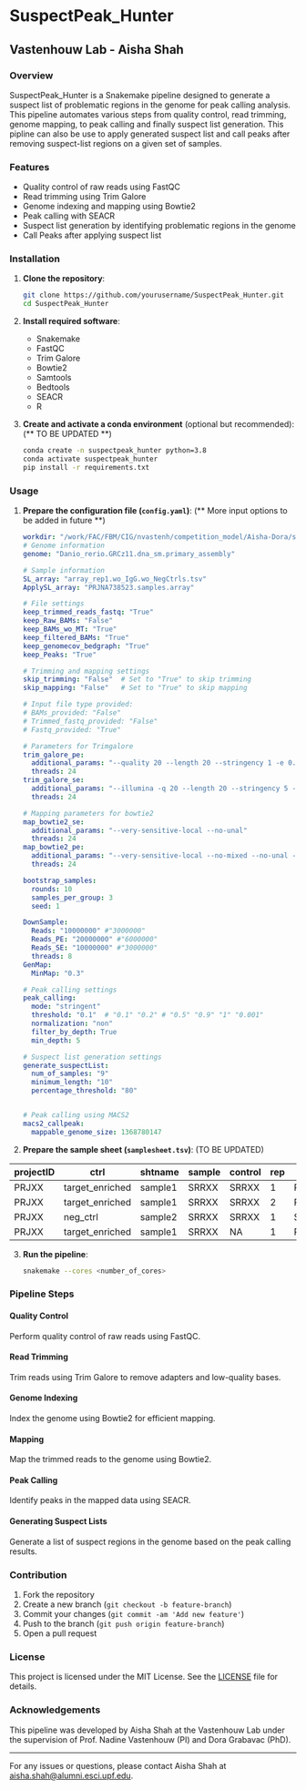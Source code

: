# SuspectPeak_Hunter

## Vastenhouw Lab - Aisha Shah

### Overview
SuspectPeak_Hunter is a Snakemake pipeline designed to generate a suspect list of problematic regions in the genome for peak calling analysis. This pipeline automates various steps from quality control, read trimming, genome mapping, to peak calling and finally suspect list generation. This pipline can also be use to apply generated suspect list and call peaks after removing suspect-list regions on a given set of samples.

### Features
- Quality control of raw reads using FastQC
- Read trimming using Trim Galore
- Genome indexing and mapping using Bowtie2
- Peak calling with SEACR
- Suspect list generation by identifying problematic regions in the genome
- Call Peaks after applying suspect list

### Installation
1. **Clone the repository**:
    ```sh
    git clone https://github.com/yourusername/SuspectPeak_Hunter.git
    cd SuspectPeak_Hunter
    ```
2. **Install required software**:
    - Snakemake
    - FastQC
    - Trim Galore
    - Bowtie2
    - Samtools
    - Bedtools
    - SEACR
    - R

3. **Create and activate a conda environment** (optional but recommended):
   (** TO BE UPDATED **)
    ```sh
    conda create -n suspectpeak_hunter python=3.8
    conda activate suspectpeak_hunter
    pip install -r requirements.txt
    ```

### Usage
1. **Prepare the configuration file (`config.yaml`)**:
    (** More input options to be added in future **)
    ```yaml
    workdir: "/work/FAC/FBM/CIG/nvastenh/competition_model/Aisha-Dora/snakemake/SuspectPeak_Hunter"
    # Genome information
    genome: "Danio_rerio.GRCz11.dna_sm.primary_assembly"
    
    # Sample information
    SL_array: "array_rep1.wo_IgG.wo_NegCtrls.tsv"
    ApplySL_array: "PRJNA738523.samples.array"
    
    # File settings
    keep_trimmed_reads_fastq: "True"
    keep_Raw_BAMs: "False"
    keep_BAMs_wo_MT: "True"
    keep_filtered_BAMs: "True"
    keep_genomecov_bedgraph: "True"
    keep_Peaks: "True"
    
    # Trimming and mapping settings
    skip_trimming: "False"  # Set to "True" to skip trimming
    skip_mapping: "False"   # Set to "True" to skip mapping
    
    # Input file type provided:
    # BAMs_provided: "False"
    # Trimmed_fastq_provided: "False"
    # Fastq_provided: "True"
    
    # Parameters for Trimgalore
    trim_galore_pe:
      additional_params: "--quality 20 --length 20 --stringency 1 -e 0.1"
      threads: 24
    trim_galore_se:
      additional_params: "--illumina -q 20 --length 20 --stringency 5 -e 0.5"
      threads: 24
    
    # Mapping parameters for bowtie2
    map_bowtie2_se:
      additional_params: "--very-sensitive-local --no-unal"
      threads: 24
    map_bowtie2_pe:
      additional_params: "--very-sensitive-local --no-mixed --no-unal --dovetail -X 1000"
      threads: 24
    
    bootstrap_samples:
      rounds: 10
      samples_per_group: 3
      seed: 1
    
    DownSample:
      Reads: "10000000" #"3000000" 
      Reads_PE: "20000000" #"6000000"
      Reads_SE: "10000000" #"3000000"
      threads: 8
    GenMap:
      MinMap: "0.3"
    
    # Peak calling settings
    peak_calling:
      mode: "stringent"
      threshold: "0.1"  # "0.1" "0.2" # "0.5" "0.9" "1" "0.001"
      normalization: "non"
      filter_by_depth: True
      min_depth: 5
    
    # Suspect list generation settings
    generate_suspectList:
      num_of_samples: "9"
      minimum_length: "10"
      percentage_threshold: "80"
    
    
    # Peak calling using MACS2
    macs2_callpeak:
      mappable_genome_size: 1368780147
    ```

2. **Prepare the sample sheet (`samplesheet.tsv`)**:
(TO BE UPDATED)  

| projectID | ctrl            | shtname      | sample | control | rep | type   | path            | R1         | R2         |
|-----------|-----------------|--------------|--------|---------|-----|--------|-----------------|------------|------------|
| PRJXX     | target_enriched | sample1      | SRRXX  | SRRXX   | 1   | PAIRED | /path/to/fastq  | SRRXX_1.fq | SRRXX_2.fq |
| PRJXX     | target_enriched | sample1      | SRRXX  | SRRXX   | 2   | PAIRED | /path/to/fastq  | SRRXX_1.fq | SRRXX_2.fq |
| PRJXX     | neg_ctrl        | sample2      | SRRXX  | SRRXX   | 1   | SINGLE | /path/to/fastq  | SRRXX.fq   |  NA        |
| PRJXX     | target_enriched | sample1      | SRRXX  | NA      | 1   | PAIRED | /path/to/fastq  | SRRXX_1.fq | SRRXX_2.fq |


3. **Run the pipeline**:
    ```sh
    snakemake --cores <number_of_cores>
    ```

### Pipeline Steps

#### Quality Control
Perform quality control of raw reads using FastQC.

#### Read Trimming
Trim reads using Trim Galore to remove adapters and low-quality bases.

#### Genome Indexing
Index the genome using Bowtie2 for efficient mapping.

#### Mapping
Map the trimmed reads to the genome using Bowtie2.

#### Peak Calling
Identify peaks in the mapped data using SEACR.

#### Generating Suspect Lists
Generate a list of suspect regions in the genome based on the peak calling results.

### Contribution
1. Fork the repository
2. Create a new branch (`git checkout -b feature-branch`)
3. Commit your changes (`git commit -am 'Add new feature'`)
4. Push to the branch (`git push origin feature-branch`)
5. Open a pull request

### License
This project is licensed under the MIT License. See the [LICENSE](LICENSE) file for details.

### Acknowledgements
This pipeline was developed by Aisha Shah at the Vastenhouw Lab under the supervision of Prof. Nadine Vastenhouw (PI) and Dora Grabavac (PhD).

---

For any issues or questions, please contact Aisha Shah at [aisha.shah@alumni.esci.upf.edu](mailto:aisha.shah@alumni.esci.upf.edu).

